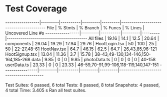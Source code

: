 # Test Coverage

-----------------|---------|----------|---------|---------|----------------------------------------
File             | % Stmts | % Branch | % Funcs | % Lines | Uncovered Line #s
-----------------|---------|----------|---------|---------|----------------------------------------
All files        |   19.16 |     14.1 |    12.5 |   20.64 |
 components      |   26.04 |    19.29 |   17.94 |   29.76 |
  HootLogin.tsx  |      50 |      100 |      25 |      50 | 22-27,48-61
  HootNav.tsx    |    64.7 |    46.15 |    62.5 |    64.7 | 26,43,85,96-121
  HootSignup.tsx |   13.04 |    11.36 |     3.7 |   15.78 | 38-43,49-130,134-146,150-164,185-268
 data            |    9.85 |        0 |       0 |    9.85 |
  photoData.ts   |       0 |        0 |       0 |       0 | 40-158
  userData.ts    |   23.33 |        0 |       0 |   23.33 | 46-59,70-91,99-106,118-119,140,147-151
-----------------|---------|----------|---------|---------|----------------------------------------

Test Suites: 6 passed, 6 total
Tests:       8 passed, 8 total
Snapshots:   4 passed, 4 total
Time:        3.405 s
Ran all test suites.
